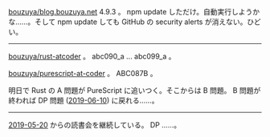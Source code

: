 [bouzuya/blog.bouzuya.net][] 4.9.3 。 npm update しただけ。自動実行しようかな……。そして npm update しても GitHub の security alerts が消えない。ひどい。

---

[bouzuya/rust-atcoder][] 。 abc090_a ... abc099_a 。

[bouzuya/purescript-at-coder][] 。 ABC087B 。

明日で Rust の A 問題が PureScript に追いつく。そこからは B 問題。 B 問題が終われば DP 問題 ([2019-06-10][]) に戻れる……。

---

[2019-05-20][] からの読書会を継続している。 DP ……。

[2019-05-20]: https://blog.bouzuya.net/2019/05/20/
[2019-06-10]: https://blog.bouzuya.net/2019/06/10/
[bouzuya/purescript-at-coder]: https://github.com/bouzuya/purescript-at-coder
[bouzuya/rust-atcoder]: https://github.com/bouzuya/rust-atcoder

[bouzuya/blog.bouzuya.net]: https://github.com/bouzuya/blog.bouzuya.net
